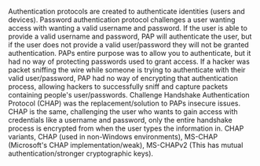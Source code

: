 
Authentication protocols are created to authenticate identities (users and devices). Password authentication protocol challenges a user wanting access with wanting a valid username and password. If the user is able to provide a valid username and password, PAP will authenticate the user, but if the user does not provide a valid user/password they will not be granted authentication. PAPs entire purpose was to allow you to authenticate, but it had no way of protecting passwords used to grant access. If a hacker was packet sniffing the wire while someone is trying to authenticate with their valid user/password, PAP had no way of encrypting that authentication process, allowing hackers to successfully sniff and capture packets containing people's user/passwords. Challenge Handshake Authentication Protocol (CHAP) was the replacement/solution to PAPs insecure issues. CHAP is the same, challenging the user who wants to gain access with credentials like a username and password, only the entire handshake process is encrypted from when the user types the information in. CHAP variants, CHAP (used in non-Windows environments), MS-CHAP (Microsoft's CHAP implementation/weak), MS-CHAPv2 (This has mutual authentication/stronger cryptographic keys).